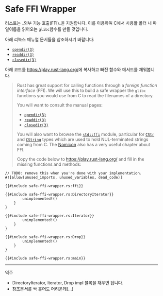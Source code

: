 # Safe FFI Wrapper

러스트는 _외부 기능 호출(FFI)_을 지원합니다. 
이를 이용하여 C에서 사용할 폴더 내 파일이름을 읽어오는 `glibc`함수를 만들 것입니다.

아래 리눅스 메뉴얼 문서들을 참조하시기 바랍니다: 
* [`opendir(3)`](https://man7.org/linux/man-pages/man3/opendir.3.html)
* [`readdir(3)`](https://man7.org/linux/man-pages/man3/readdir.3.html)
* [`closedir(3)`](https://man7.org/linux/man-pages/man3/closedir.3.html)

아래 코드를 <https://play.rust-lang.org/>에 복사하고 빠진 함수와 메서드를 채워봅니다.

> Rust has great support for calling functions through a _foreign function
> interface_ (FFI). We will use this to build a safe wrapper the `glibc` functions
> you would use from C to read the filenames of a directory.
> 
> You will want to consult the manual pages:
> 
> * [`opendir(3)`](https://man7.org/linux/man-pages/man3/opendir.3.html)
> * [`readdir(3)`](https://man7.org/linux/man-pages/man3/readdir.3.html)
> * [`closedir(3)`](https://man7.org/linux/man-pages/man3/closedir.3.html)
> 
> You will also want to browse the [`std::ffi`] module, particular for [`CStr`]
> and [`CString`] types which are used to hold NUL-terminated strings coming from
> C. The [Nomicon] also has a very useful chapter about FFI.
> 
> [`std::ffi`]: https://doc.rust-lang.org/std/ffi/
> [`CStr`]: https://doc.rust-lang.org/std/ffi/struct.CStr.html
> [`CString`]: https://doc.rust-lang.org/std/ffi/struct.CString.html
> [Nomicon]: https://doc.rust-lang.org/nomicon/ffi.html
> 
> Copy the code below to <https://play.rust-lang.org/> and fill in the missing
> functions and methods:

```rust,should_panic
// TODO: remove this when you're done with your implementation.
#![allow(unused_imports, unused_variables, dead_code)]

{{#include safe-ffi-wrapper.rs:ffi}}

{{#include safe-ffi-wrapper.rs:DirectoryIterator}}
        unimplemented!()
    }
}

{{#include safe-ffi-wrapper.rs:Iterator}}
        unimplemented!()
    }
}

{{#include safe-ffi-wrapper.rs:Drop}}
        unimplemented!()
    }
}

{{#include safe-ffi-wrapper.rs:main}}
```

---
역주
- DirectoryIterator, Iterator, Drop impl 블록을 채우면 됩니다.
- 참조문서를 싹 훝어도 어려운데(...)
